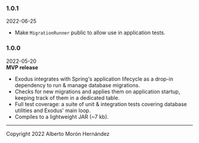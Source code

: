 ### 1.0.1
2022-06-25
- Make `MigrationRunner` public to allow use in application tests.

### 1.0.0
2022-05-20  
**MVP release**  
- Exodus integrates with Spring's application lifecycle as a drop-in dependency to run & manage database migrations.
- Checks for new migrations and applies them on application startup, keeping track of them in a dedicated table.
- Full test coverage: a suite of unit & integration tests covering database utilities and Exodus' main loop.
- Compiles to a lightweight JAR (~7 kb).

---

Copyright 2022 Alberto Morón Hernández
